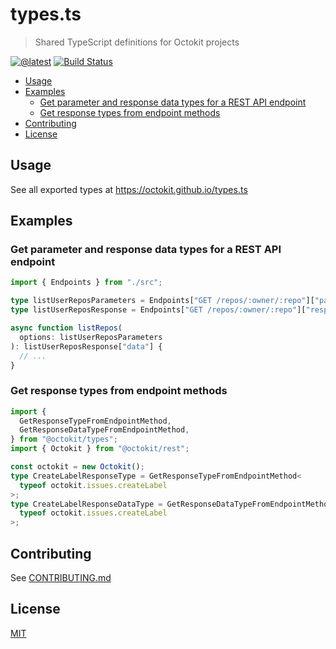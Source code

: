 # types.ts

> Shared TypeScript definitions for Octokit projects

[![@latest](https://img.shields.io/npm/v/@octokit/types.svg)](https://www.npmjs.com/package/@octokit/types)
[![Build Status](https://github.com/octokit/types.ts/workflows/Test/badge.svg)](https://github.com/octokit/types.ts/actions?workflow=Test)


<!-- toc -->

- [Usage](#usage)
- [Examples](#examples)
  - [Get parameter and response data types for a REST API endpoint](#get-parameter-and-response-data-types-for-a-rest-api-endpoint)
  - [Get response types from endpoint methods](#get-response-types-from-endpoint-methods)
- [Contributing](#contributing)
- [License](#license)

<!-- tocstop -->

## Usage

See all exported types at https://octokit.github.io/types.ts

## Examples

### Get parameter and response data types for a REST API endpoint

```ts
import { Endpoints } from "./src";

type listUserReposParameters = Endpoints["GET /repos/:owner/:repo"]["parameters"];
type listUserReposResponse = Endpoints["GET /repos/:owner/:repo"]["response"];

async function listRepos(
  options: listUserReposParameters
): listUserReposResponse["data"] {
  // ...
}
```

### Get response types from endpoint methods

```ts
import {
  GetResponseTypeFromEndpointMethod,
  GetResponseDataTypeFromEndpointMethod,
} from "@octokit/types";
import { Octokit } from "@octokit/rest";

const octokit = new Octokit();
type CreateLabelResponseType = GetResponseTypeFromEndpointMethod<
  typeof octokit.issues.createLabel
>;
type CreateLabelResponseDataType = GetResponseDataTypeFromEndpointMethod<
  typeof octokit.issues.createLabel
>;
```

## Contributing

See [CONTRIBUTING.md](CONTRIBUTING.md)

## License

[MIT](LICENSE)
